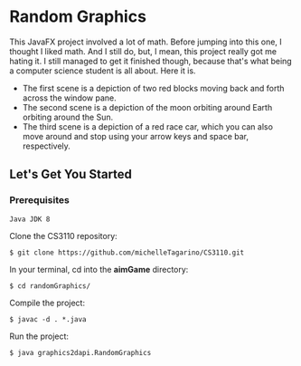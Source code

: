 # Random Graphics
This JavaFX project involved a lot of math. Before jumping into this one, I thought I liked math. And I still do, but, I mean, this project really got me hating it. I still managed to get it finished though, because that's what being a computer science student is all about. Here it is.

- The first scene is a depiction of two red blocks moving back and forth across the window pane.
- The second scene is a depiction of the moon orbiting around Earth orbiting around the Sun.
- The third scene is a depiction of a red race car, which you can also move around and stop using your arrow keys and space bar, respectively.

## Let's Get You Started
### Prerequisites
	
	Java JDK 8

Clone the CS3110 repository:

	$ git clone https://github.com/michelleTagarino/CS3110.git

In your terminal, cd into the **aimGame** directory:

	$ cd randomGraphics/

Compile the project:

	$ javac -d . *.java

Run the project:

	$ java graphics2dapi.RandomGraphics